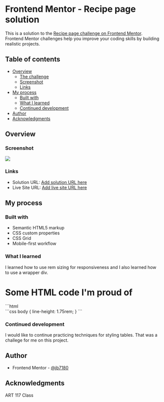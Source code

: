 # Frontend Mentor - Recipe page solution

This is a solution to the [Recipe page challenge on Frontend Mentor](https://www.frontendmentor.io/challenges/recipe-page-KiTsR8QQKm). Frontend Mentor challenges help you improve your coding skills by building realistic projects. 

## Table of contents

- [Overview](#overview)
  - [The challenge](#the-challenge)
  - [Screenshot](#screenshot)
  - [Links](#links)
- [My process](#my-process)
  - [Built with](#built-with)
  - [What I learned](#what-i-learned)
  - [Continued development](#continued-development)
- [Author](#author)
- [Acknowledgments](#acknowledgments)

## Overview

### Screenshot

![](./recipe.png)

### Links

- Solution URL: [Add solution URL here](https://your-solution-url.com)
- Live Site URL: [Add live site URL here](https://your-live-site-url.com)

## My process

### Built with

- Semantic HTML5 markup
- CSS custom properties
- CSS Grid
- Mobile-first workflow

### What I learned

I learned how to use rem sizing for responsiveness and I also learned how to use a wrapper div.

<h1>Some HTML code I'm proud of</h1>
```html
<div class="wrapper"></div>
```css
body {
  line-height: 1.75rem;
}
```

### Continued development

I would like to continue practicing techniques for styling tables. That was a challege for me on this project.

## Author

- Frontend Mentor - [@jb7180](https://www.frontendmentor.io/profile/jb7180)

## Acknowledgments

ART 117 Class

